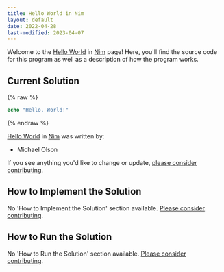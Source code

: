 ```yaml
---
title: Hello World in Nim
layout: default
date: 2022-04-28
last-modified: 2023-04-07
---
```


Welcome to the [Hello World](https://sampleprograms.io/projects/hello-world) in [Nim](https://sampleprograms.io/languages/nim) page! Here, you'll find the source code for this program as well as a description of how the program works.

## Current Solution

{% raw %}

```nim
echo "Hello, World!"
```

{% endraw %}

[Hello World](https://sampleprograms.io/projects/hello-world) in [Nim](https://sampleprograms.io/languages/nim) was written by:

- Michael Olson

If you see anything you'd like to change or update, [please consider contributing](https://github.com/TheRenegadeCoder/sample-programs).

## How to Implement the Solution

No 'How to Implement the Solution' section available. [Please consider contributing](https://github.com/TheRenegadeCoder/sample-programs-website).

## How to Run the Solution

No 'How to Run the Solution' section available. [Please consider contributing](https://github.com/TheRenegadeCoder/sample-programs-website).